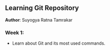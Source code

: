 ## Learning Git Repository

**Author**: Suyogya Ratna Tamrakar

### Week 1:
- Learn about Git and its most used commands.